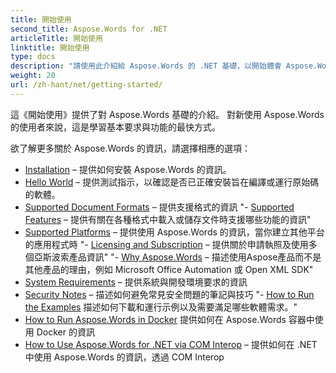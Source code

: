 ```yaml
---
title: 開始使用
second_title: Aspose.Words for .NET
articleTitle: 開始使用
linktitle: 開始使用
type: docs
description: "請使用此介紹給 Aspose.Words 的 .NET 基礎，以開始體會 Aspose.Words 對您的事業的價值。"
weight: 20
url: /zh-hant/net/getting-started/
---
```


這《開始使用》提供了對 Aspose.Words 基礎的介紹。 對新使用 Aspose.Words 的使用者來說，這是學習基本要求與功能的最快方式。

欲了解更多關於 Aspose.Words 的資訊，請選擇相應的選項：

 - [Installation](/words/net/installation/) – 提供如何安裝 Aspose.Words 的資訊。
- [Hello World](/words/net/hello-world/) – 提供測試指示，以確認是否已正確安裝旨在編譯或運行原始碼的軟體。
- [Supported Document Formats](/words/net/supported-document-formats/) – 提供支援格式的資訊
"- [Supported Features](/words/net/features/) – 提供有關在各種格式中載入或儲存文件時支援哪些功能的資訊"
- [Supported Platforms](/words/net/platforms-and-interoperability/) – 提供使用 Aspose.Words 的資訊，當你建立其他平台的應用程式時
"- [Licensing and Subscription](/words/net/licensing/) – 提供關於申請執照及使用多個亞斯波索產品資訊"
"- [Why Aspose.Words](/words/net/aspose-words-or-other-solutions/) – 描述使用Aspose產品而不是其他產品的理由，例如 Microsoft Office Automation 或 Open XML SDK"
- [System Requirements](/words/net/system-requirements/) – 提供系統與開發環境要求的資訊
- [Security Notes](/words/net/security/) – 描述如何避免常見安全問題的筆記與技巧
"- [How to Run the Examples](/words/net/how-to-run-the-examples/) 描述如何下載和運行示例以及需要滿足哪些軟體需求。"
- [How to Run Aspose.Words in Docker](/words/net/how-to-run-aspose-words-in-docker/) 提供如何在 Aspose.Words 容器中使用 Docker 的資訊
- [How to Use Aspose.Words for .NET via COM Interop](/words/net/how-to-use-aspose-words-via-com-interop/) – 提供如何在 .NET 中使用 Aspose.Words 的資訊，透過 COM Interop

